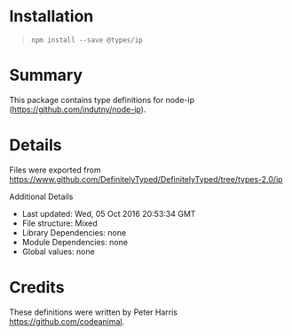 # Installation
> `npm install --save @types/ip`

# Summary
This package contains type definitions for node-ip (https://github.com/indutny/node-ip).

# Details
Files were exported from https://www.github.com/DefinitelyTyped/DefinitelyTyped/tree/types-2.0/ip

Additional Details
 * Last updated: Wed, 05 Oct 2016 20:53:34 GMT
 * File structure: Mixed
 * Library Dependencies: none
 * Module Dependencies: none
 * Global values: none

# Credits
These definitions were written by Peter Harris <https://github.com/codeanimal>.
